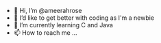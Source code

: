 - 👋 Hi, I’m @ameerahrose
- 👀 I’d like to get better with coding as I'm a newbie
- 🌱 I’m currently learning C and Java
- 📫 How to reach me ...

<!---
ameerahrose/ameerahrose is a ✨ special ✨ repository because its `README.md` (this file) appears on your GitHub profile.
You can click the Preview link to take a look at your changes.
--->
